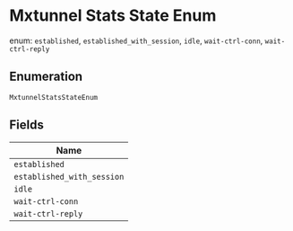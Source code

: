 
# Mxtunnel Stats State Enum

enum: `established`, `established_with_session`, `idle`, `wait-ctrl-conn`, `wait-ctrl-reply`

## Enumeration

`MxtunnelStatsStateEnum`

## Fields

| Name |
|  --- |
| `established` |
| `established_with_session` |
| `idle` |
| `wait-ctrl-conn` |
| `wait-ctrl-reply` |

